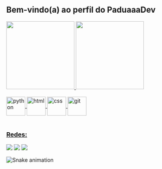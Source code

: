 ## Bem-vindo(a) ao perfil do PaduaaaDev
<!-- Dashboards -->
 <div>
   <a href="https://github.com/PaduaaaDev">
   <img height="180em" src="https://github-readme-stats.vercel.app/api?username=PaduaaaDev&show_icons=true&theme=github_dark"/>
   <img height="180em" src="https://github-readme-stats.vercel.app/api/top-langs/?username=PaduaaaDev&layout=compact&theme=github_dark"/>
   
</div>
<!-- Icone das linguagem -->
 <div style="display: inline_block"><br>
  <img align="center" alt="python" height="50" width="50" src="https://cdn.jsdelivr.net/gh/devicons/devicon/icons/python/python-original-wordmark.svg" />
  <img align="center" alt="html" height="50" width="50" src="https://cdn.jsdelivr.net/gh/devicons/devicon/icons/html5/html5-plain-wordmark.svg" />
  <img align="center" alt="css" height="50" width="50" src="https://cdn.jsdelivr.net/gh/devicons/devicon/icons/css3/css3-plain-wordmark.svg" />
  <img align="center" alt="git" height="50" width="50" src="https://cdn.jsdelivr.net/gh/devicons/devicon/icons/git/git-plain.svg" />
 </div>
 
 <br>
 
  ### Redes:
 
<div> 
 <a href ="https://wa.me/5511968101119" target="_blank"><img src="https://img.shields.io/badge/-Whatsapp-%23333?style=plastic&logo=whatsapp&logoColor=white" target="_blank"></a> 
 <a href ="https://www.beecrowd.com.br/judge/pt/profile/806541" target="_blank"><img src="https://img.shields.io/badge/-Beecrowd-%23333?style=plastic&logo=beecrowd&logoColor=white" target="_blank"></a>
 <a href="https://www.linkedin.com/in/devpadua" target="_blank"><img src="https://img.shields.io/badge/-LinkedIn-%230077B5?style=plastic&logo=linkedin&logoColor=white"   target="_blank"></a>
 
 
  ![Snake animation](https://github.com/PaduaaaDev/PaduaaaDev/blob/output/github-contribution-grid-snake.svg)
</div>
